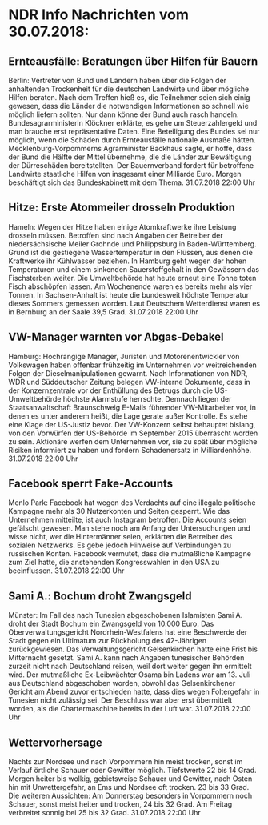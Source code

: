 # NDR Info Nachrichten vom 30.07.2018:


## Ernteausfälle: Beratungen über Hilfen für Bauern
Berlin: Vertreter von Bund und Ländern haben über die Folgen der anhaltenden Trockenheit für die deutschen Landwirte und über mögliche Hilfen beraten. Nach dem Treffen hieß es, die Teilnehmer seien sich einig gewesen, dass die Länder die notwendigen Informationen so schnell wie möglich liefern sollten. Nur dann könne der Bund auch rasch handeln. Bundesagrarministerin Klöckner erklärte, es gehe um Steuerzahlergeld und man brauche erst repräsentative Daten. Eine Beteiligung des Bundes sei nur möglich, wenn die Schäden durch Ernteausfälle nationale Ausmaße hätten. Mecklenburg-Vorpommerns Agrarminister Backhaus sagte, er hoffe, dass der Bund die Hälfte der Mittel übernehme, die die Länder zur Bewältigung der Dürreschäden bereitstellten. Der Bauernverband fordert für betroffene Landwirte staatliche Hilfen von insgesamt einer Milliarde Euro. Morgen beschäftigt sich das Bundeskabinett mit dem Thema. 31.07.2018 22:00 Uhr 

## Hitze: Erste Atommeiler drosseln Produktion
Hameln: Wegen der Hitze haben einige Atomkraftwerke ihre Leistung drosseln müssen. Betroffen sind nach Angaben der Betreiber der niedersächsische Meiler Grohnde und Philippsburg in Baden-Württemberg. Grund ist die gestiegene Wassertemperatur in den Flüssen, aus denen die Kraftwerke ihr Kühlwasser beziehen. In Hamburg geht wegen der hohen Temperaturen und einem sinkenden Sauerstoffgehalt in den Gewässern das Fischsterben weiter. Die Umweltbehörde hat heute erneut eine Tonne toten Fisch abschöpfen lassen. Am Wochenende waren es bereits mehr als vier Tonnen. In Sachsen-Anhalt ist heute die bundesweit höchste Temperatur dieses Sommers gemessen worden. Laut Deutschem Wetterdienst waren es in Bernburg an der Saale 39,5 Grad. 31.07.2018 22:00 Uhr 

## VW-Manager warnten vor Abgas-Debakel
Hamburg: Hochrangige Manager, Juristen und Motorenentwickler von Volkswagen haben offenbar frühzeitig im Unternehmen vor weitreichenden Folgen der Dieselmanipulationen gewarnt. Nach Informationen von NDR, WDR und Süddeutscher Zeitung belegen VW-interne Dokumente, dass in der Konzernzentrale vor der Enthüllung des Betrugs durch die US-Umweltbehörde höchste Alarmstufe herrschte. Demnach liegen der Staatsanwaltschaft Braunschweig E-Mails führender VW-Mitarbeiter vor, in denen es unter anderem heißt, die Lage gerate außer Kontrolle. Es stehe eine Klage der US-Justiz bevor. Der VW-Konzern selbst behauptet bislang, von den Vorwürfen der US-Behörde im September 2015 überrascht worden zu sein. Aktionäre werfen dem Unternehmen vor, sie zu spät über mögliche Risiken informiert zu haben und fordern Schadenersatz in Milliardenhöhe. 31.07.2018 22:00 Uhr 

## Facebook sperrt Fake-Accounts
Menlo Park: Facebook hat wegen des Verdachts auf eine illegale politische Kampagne mehr als 30 Nutzerkonten und Seiten gesperrt. Wie das Unternehmen mitteilte, ist auch Instagram betroffen. Die Accounts seien gefälscht gewesen. Man stehe noch am Anfang der Untersuchungen und wisse nicht, wer die Hintermänner seien, erklärten die Betreiber des sozialen Netzwerks. Es gebe jedoch Hinweise auf Verbindungen zu russischen Konten. Facebook vermutet, dass die mutmaßliche Kampagne zum Ziel hatte, die anstehenden Kongresswahlen in den USA zu beeinflussen. 31.07.2018 22:00 Uhr 

## Sami A.: Bochum droht Zwangsgeld
Münster: Im Fall des nach Tunesien abgeschobenen Islamisten Sami A. droht der Stadt Bochum ein Zwangsgeld von 10.000 Euro. Das Oberverwaltungsgericht Nordrhein-Westfalens hat eine Beschwerde der Stadt gegen ein Ultimatum zur Rückholung des 42-Jährigen zurückgewiesen. Das Verwaltungsgericht Gelsenkirchen hatte eine Frist bis Mitternacht gesetzt. Sami A. kann nach Angaben tunesischer Behörden zurzeit nicht nach Deutschland reisen, weil dort weiter gegen ihn ermittelt wird. Der mutmaßliche Ex-Leibwächter Osama bin Ladens war am 13. Juli aus Deutschland abgeschoben worden, obwohl das Gelsenkirchener Gericht am Abend zuvor entschieden hatte, dass dies wegen Foltergefahr in Tunesien nicht zulässig sei. Der Beschluss war aber erst übermittelt worden, als die Chartermaschine bereits in der Luft war. 31.07.2018 22:00 Uhr 

## Wettervorhersage
Nachts zur Nordsee und nach Vorpommern hin meist trocken, sonst im Verlauf örtliche Schauer oder Gewitter möglich. Tiefstwerte 22 bis 14 Grad. Morgen heiter bis wolkig, gebietsweise Schauer und Gewitter, nach Osten hin mit Unwettergefahr, an Ems und Nordsee oft trocken. 23 bis 33 Grad. Die weiteren Aussichten: Am Donnerstag besonders in Vorpommern noch Schauer, sonst meist heiter und trocken, 24 bis 32 Grad. Am Freitag verbreitet sonnig bei 25 bis 32 Grad. 31.07.2018 22:00 Uhr 

